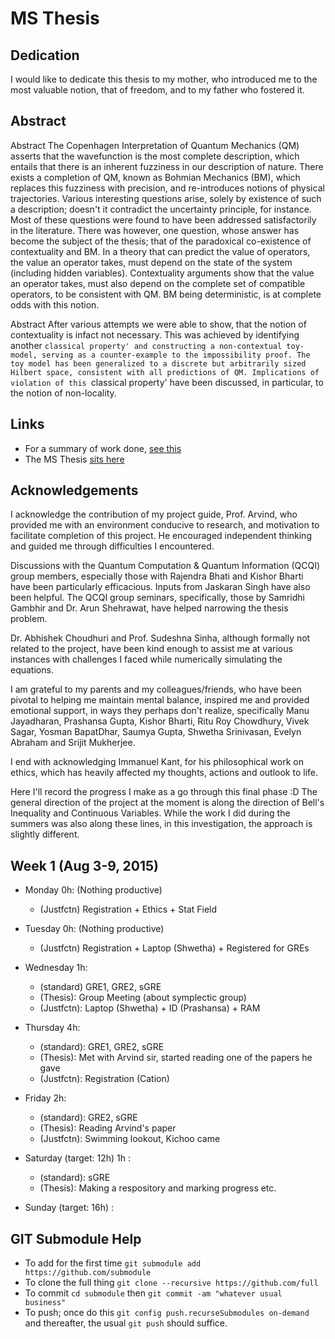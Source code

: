 MS Thesis
==

Dedication
--
I would like to dedicate this thesis to my mother, who introduced me to the most valuable notion, that of freedom, and to my father who fostered it.

Abstract
--
Abstract The Copenhagen Interpretation of Quantum Mechanics (QM) asserts that the wavefunction is the most complete description, which entails that there is an inherent fuzziness in our description of nature. There exists a completion of QM, known as Bohmian Mechanics (BM), which replaces this fuzziness with precision, and re-introduces notions of physical trajectories. Various interesting questions arise, solely by existence of such a description; doesn't it contradict the uncertainty principle, for instance. Most of these questions were found to have been addressed satisfactorily in the literature. There was however, one question, whose answer has become the subject of the thesis; that of the paradoxical co-existence of contextuality and BM. In a theory that can predict the value of operators, the value an operator takes, must depend on the state of the system (including hidden variables). Contextuality arguments show that the value an operator takes, must also depend on the complete set of compatible operators, to be consistent with QM. BM being deterministic, is at complete odds with this notion. 

Abstract After various attempts we were able to show, that the notion of contextuality is infact not necessary. This was achieved by identifying another `classical property' and constructing a non-contextual toy-model, serving as a counter-example to the impossibility proof. The toy model has been generalized to a discrete but arbitrarily sized Hilbert space, consistent with all predictions of QM. Implications of violation of this `classical property' have been discussed, in particular, to the notion of non-locality.

Links
--
* For a summary of work done, [see this](summary.pdf)
* The MS Thesis [sits here](MSThesis/Thesis.pdf)

Acknowledgements
--
I acknowledge the contribution of my project guide, Prof. Arvind, who provided me with an environment conducive to research, and motivation to facilitate completion of this project. He encouraged independent thinking and guided me through difficulties I encountered.

Discussions with the Quantum Computation & Quantum Information (QCQI) group members, especially those with Rajendra Bhati and Kishor Bharti have been particularly efficacious. Inputs from Jaskaran Singh have also been helpful. The QCQI group seminars, specifically, those by Samridhi Gambhir and Dr. Arun Shehrawat, have helped narrowing the thesis problem. 

Dr. Abhishek Choudhuri and Prof. Sudeshna Sinha, although formally not related to the project, have been kind enough to assist me at various instances with challenges I faced while numerically simulating the equations. 

I am grateful to my parents and my colleagues/friends, who have been pivotal to helping me maintain mental balance, inspired me and provided emotional support, in ways they perhaps don't realize, specifically Manu Jayadharan, Prashansa Gupta, Kishor Bharti, Ritu Roy Chowdhury, Vivek Sagar, Yosman BapatDhar, Saumya Gupta, Shwetha Srinivasan, Evelyn Abraham and Srijit Mukherjee.

I end with acknowledging Immanuel Kant, for his philosophical work on ethics, which has heavily affected my thoughts, actions and outlook to life.




Here I'll record the progress I make as a go through this final phase :D
The general direction of the project at the moment is along the direction of Bell's Inequality and Continuous Variables. While the work I did during the summers was also along these lines, in this investigation, the approach is slightly different.

Week 1 (Aug 3-9, 2015)
--
* Monday 0h: (Nothing productive)
  * (Justfctn) Registration + Ethics + Stat Field
* Tuesday 0h: (Nothing productive)
  * (Justfctn) Registration + Laptop (Shwetha) + Registered for GREs
* Wednesday 1h:
  * (standard) GRE1, GRE2, sGRE
  * (Thesis): Group Meeting (about symplectic group)
  * (Justfctn): Laptop (Shwetha) + ID (Prashansa) + RAM
* Thursday 4h:
  * (standard): GRE1, GRE2, sGRE
  * (Thesis): Met with Arvind sir, started reading one of the papers he gave
  * (Justfctn): Registration (Cation)
* Friday 2h:
  * (standard): GRE2, sGRE
  * (Thesis): Reading Arvind's paper  
  * (Justfctn): Swimming lookout, Kichoo came
* Saturday (target: 12h) 1h :
  * (standard): sGRE
  * (Thesis): Making a respository and marking progress etc.

* Sunday (target: 16h) :


GIT Submodule Help
--
* To add for the first time ```git submodule add https://github.com/submodule```
* To clone the full thing ```git clone --recursive https://github.com/full```
* To commit ```cd submodule``` then ```git commit -am "whatever usual business"```
* To push; once do this ```git config push.recurseSubmodules on-demand``` and thereafter, the usual ```git push``` should suffice.